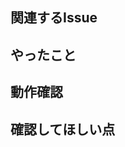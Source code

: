 ## 関連するIssue

<!-- Asanaのタスクやユーザストーリへのリンクを貼る-->
<!-- issueの場合，resolve #(コミット番号)と書くとPRがmergeされたときに自動でissueが閉じる  -->

## やったこと

<!--
- PRでやったこと，
- 具体的にどのように実装したかの概要，
- 変更点に関する説明などを書く
-->

## 動作確認

<!--
- 実際に変更点を確認するための手順，確認しなければいけない事項を書く
- 確認が必要な事項に関してはチェックリストを用意するといい
-->

## 確認してほしい点

<!--
- ロジック的に怪しい点や，UIで気になっている点などレビュワーから意見が欲しい点などを書く
-->

<!-- このテンプレートは必要最低限のものとなっているため必要に応じて項目を増やすこと -->
